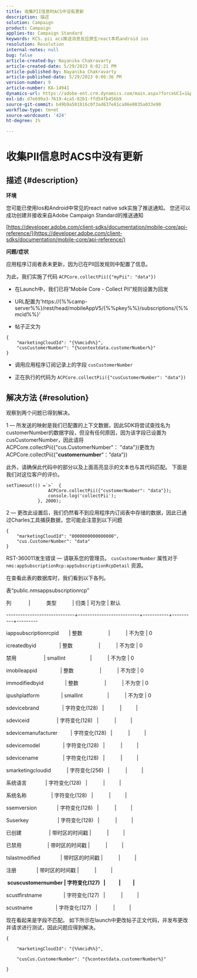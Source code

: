 ```yaml
---
title: 收集PII信息时ACS中没有更新
description: 描述
solution: Campaign
product: Campaign
applies-to: Campaign Standard
keywords: KCS，pii acs推送消息反应原生react本机android ios
resolution: Resolution
internal-notes: null
bug: false
article-created-by: Nayanika Chakravarty
article-created-date: 5/29/2023 8:02:21 PM
article-published-by: Nayanika Chakravarty
article-published-date: 5/29/2023 8:06:36 PM
version-number: 9
article-number: KA-14941
dynamics-url: https://adobe-ent.crm.dynamics.com/main.aspx?forceUCI=1&pagetype=entityrecord&etn=knowledgearticle&id=cb2771b5-5bfe-ed11-8f6e-6045bd006a22
exl-id: d7e699a3-7619-4ca5-82b1-ffd54fb456b9
source-git-commit: b49b9a501816c0f3ad637e81ca86e0835a033e90
workflow-type: tm+mt
source-wordcount: '424'
ht-degree: 1%

---
```


# 收集PII信息时ACS中没有更新

## 描述 {#description}


<b>环境</b>

您可能已使用Ios和Android中常见的react native sdk实施了推送通知。 您还可以成功创建并接收来自Adobe Campaign Standard的推送通知

[https://developer.adobe.com/client-sdks/documentation/mobile-core/api-reference/](https://developer.adobe.com/client-sdks/documentation/mobile-core/api-reference/)

<b>问题/症状</b>

应用程序订阅者表未更新，因为已在PII回发规则中配置了信息。

为此，我们实施了代码 `ACPCore.collectPii({"myPii": "data"})`

- 在Launch中，我们已将“Mobile Core - Collect PII”规则设置为回发

- URL配置为&#39;https://{%%camp-server%%}/rest/head/mobileAppV5/{%%pkey%%}/subscriptions/{%%mcid%%}&#39;

- 帖子正文为


```
{
    "marketingCloudId": "{%%mcid%%}",
    "cusCustomerNumber": "{%contextdata.customerNumber%}"
}
```


- 调用应用程序订阅记录上的字段 `cusCustomerNumber`

- 正在执行的代码为 `ACPCore.collectPii({"cusCustomerNumber": "data"})`


## 解决方法 {#resolution}


观察到两个问题已得到解决。



1 — 所发送的映射是我们已配置的上下文数据，因此SDK将尝试查找名为customerNumber的数据字段，但没有任何原因，因为该字段已设置为cusCustomerNumber，因此请将ACPCore.collectPii({&quot;cus.CustomerNumber&quot;： &quot;data&quot;})更改为ACPCore.collectPii({&quot;<b>customernumber</b>“：”data“})

此外，请确保此代码中的部分以及上面高亮显示的文本也与其代码匹配。 下面是我们对这位客户的评价。


```
setTimeout(() =`>`  {
                ACPCore.collectPii({"customerNumber": "data"});
                console.log('collectPii');
            }, 2000);
```


2 — 更改此设置后，我们仍然看不到应用程序内订阅表中存储的数据，因此已通过Charles工具捕获数据，您可能会注意到以下问题


```
{
    "marketingCloudId": "0000000000000000",
    "cus.CustomerNumber": "data"
}
```


RST-360011发生错误 — 请联系您的管理员。
`cusCustomerNumber` 属性对于 `nms:appSubscriptionRcp:appSubscriptionRcpDetail` 资源。

在查看此表的数据库时，我们看到以下各列。



表“public.nmsappsubscriptionrcp”

列            |           类型           | 归类 | 可为空 | 默认

-----------------------------+--------------------------+-----------+----------+---------

iappsubscriptionrcpid       | 整数                  |           | 不为空 | 0

icreatedbyid                | 整数                  |           | 不为空 | 0

禁用                   | smallint                 |           | 不为空 | 0

imobileappid                | 整数                  |           | 不为空 | 0

immodifiedbyid               | 整数                  |           | 不为空 | 0

ipushplatform               | smallint                 |           | 不为空 | 0

sdevicebrand                | 字符变化(128)   |           |          |

sdeviceid                   | 字符变化(128)   |           |          |

sdevicemanufacturer         | 字符变化(128)   |           |          |

sdevicemodel                | 字符变化(128)   |           |          |

sdevicename                 | 字符变化(128)   |           |          |

smarketingcloudid           | 字符变化(256)   |           |          |

系统语言             | 字符变化(128)   |           |          |

系统名称                 | 字符变化(128)   |           |          |

ssemversion              | 字符变化(128)   |           |          |

Suserkey                    | 字符变化(128)   |           |          |

已创建                   | 带时区的时间戳 |           |          |

已禁用                  | 带时区的时间戳 |           |          |

tslastmodified              | 带时区的时间戳 |           |          |

注册              | 带时区的时间戳 |           |          |

<b> scuscustomernumber | 字符变化(127)   |           |          | </b>

scustfirstname               | 字符变化(127)   |           |          |

scustname                | 字符变化(127)   |           |          |



现在看起来是字段不匹配。 如下所示在launch中更改帖子正文代码，并发布更改并请求进行测试，因此问题应得到解决。


```
{

    "marketingCloudId": "{%%mcid%%}",

    "cusCus.CustomerNumber": "{%contextdata.customerNumber%}"

}
```
